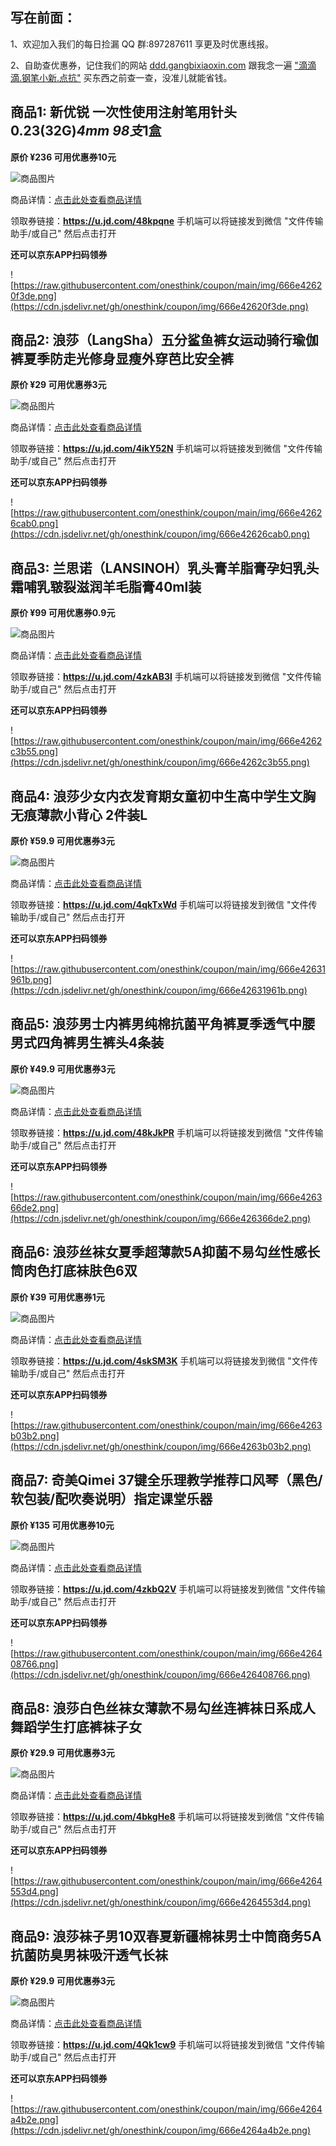 ## 写在前面：

1、欢迎加入我们的每日捡漏 QQ 群:897287611 享更及时优惠线报。

2、自助查优惠券，记住我们的网站 [ddd.gangbixiaoxin.com](https://ddd.gangbixiaoxin.com) 跟我念一遍 ["滴滴滴.钢笔小新.点抗"](https://ddd.gangbixiaoxin.com) 买东西之前查一查，没准儿就能省钱。

## 商品1: 新优锐 一次性使用注射笔用针头 0.23(32G)*4mm 98支*1盒

**原价 ¥236 可用优惠券10元**

![商品图片](http://img14.360buyimg.com/n1/jfs/t1/232726/26/18760/137080/666db5d5Fa60f2b1b/c30261009dd97240.jpg)

商品详情：[点击此处查看商品详情](https://union-click.jd.com/jdc?e=1003156031&amp;p=JF8BAR4JK1olXwMKVVhfDkMSBV8IGloUXAIDXFlaCEInRzBQRQQlBENHFRxWFlVPRjtUBABAQlRcCEBdCUoWAmsJE1wSXQ8dDRsBVXtKeCcNc1xcCmRkUwIVVk1sfWkBEixTUQoyVW5eCUsQCmkPHVIQbQdSVQ5cWEpHAl8IG2tDMwYDVV9cAE4SBWtmQBlFFTYDZF5bCEITAm8AHFwSXQAyVFZaOJy6u7qCqo6d5NKc3Inkr56ev7uWk2slbQUyVF9cCksTBG4KG2slXTYBZAAzCRgeBDsPHFN7AE9UEx9bT015Cm0MHl0QVQ8yVl9cCkknM190fC5cHEZhNRUudBlAAW5SaQFTI1BQCxszCjZ8Yw1JcjxdD1VFIyELcktRM284)

领取券链接：**https://u.jd.com/48kpqne** 手机端可以将链接发到微信 "文件传输助手/或自己" 然后点击打开

**还可以京东APP扫码领券**

![https://raw.githubusercontent.com/onesthink/coupon/main/img/666e42620f3de.png](https://cdn.jsdelivr.net/gh/onesthink/coupon/img/666e42620f3de.png)

## 商品2: 浪莎（LangSha）五分鲨鱼裤女运动骑行瑜伽裤夏季防走光修身显瘦外穿芭比安全裤

**原价 ¥29 可用优惠券3元**

![商品图片](http://img14.360buyimg.com/n1/jfs/t1/239369/28/11127/121536/666bf9efFf6f66a31/d1169575dce3b79c.jpg)

商品详情：[点击此处查看商品详情](https://union-click.jd.com/jdc?e=1003156031&amp;p=JF8BARAJK1olXDYCVV9cDUMXBWgJG14lGVlaCgFtUQ5SQi0DBUVNGFJeSwUIFxlJX3EIGloUWA4CUllcCE4IWipURmtcCQ57AAIBVyhXYTB6YF9mJVB3SisbBEcnAl8LGlsSVAAFUldYOEpHAj8JS1pFXDYCVG4LZksWAm4JElIdWAYyVW5dDkseB24IE1wTVQEBZF5VD3vArtfdkerA1b_WytaKsezCitPchdMlbTYBZF5cCUkXB2gJGVslbQYyV24DZkpEBW0IGVoUM1tLAhkcAQ1DbWYKH1kRWwQGZFxcCUkVM184ZzxgFEdCNz8WezdFVG12GidPG0d-Kzg-ZklqaA9qWjJyFVRREylZVxZWRV8IKw)

领取券链接：**https://u.jd.com/4ikY52N** 手机端可以将链接发到微信 "文件传输助手/或自己" 然后点击打开

**还可以京东APP扫码领券**

![https://raw.githubusercontent.com/onesthink/coupon/main/img/666e42626cab0.png](https://cdn.jsdelivr.net/gh/onesthink/coupon/img/666e42626cab0.png)

## 商品3: 兰思诺（LANSINOH）乳头膏羊脂膏孕妇乳头霜哺乳皲裂滋润羊毛脂膏40ml装

**原价 ¥99 可用优惠券0.9元**

![商品图片](http://img14.360buyimg.com/n1/jfs/t1/218869/40/42765/85545/6659f921Fcc6881a2/5d79f9eddb9f1719.jpg)

商品详情：[点击此处查看商品详情](https://union-click.jd.com/jdc?e=1003156031&amp;p=JF8BAREJK1olXwMLXF5dCE4QAF8NGVwcWwQDZBoCUBVIMzZNXhpXVhgcDBsJVFRMVnBaRQcLWAQFXVhfCVRORjNVK1hOJHV_PxwHaz9PQA9sehxhJgZmKQhRBHsWM2wJG1wcWwEEXVttCRsWU25YGgsUbQYCZBwz3vSc2t-twu2OhKeWZF9tCE0XCmsJG1MTXQEHUG5dAEwn1MKwztGkiI67gMDV3_Kw1ua0z8WdbTYyV25dCUoVA2sPGlkVbTYCZF1tViUWUGgNT1oRVGhfHQgaSRhXQAEBGVwSVA4LUW5fCUoVAV84KxpOHlleIDVZeyBgfBhuY1l0W1pwFiM7TCUVVyx8Ez0RIwJ_VF4cUT1NVwk4G2s)

领取券链接：**https://u.jd.com/4zkAB3l** 手机端可以将链接发到微信 "文件传输助手/或自己" 然后点击打开

**还可以京东APP扫码领券**

![https://raw.githubusercontent.com/onesthink/coupon/main/img/666e4262c3b55.png](https://cdn.jsdelivr.net/gh/onesthink/coupon/img/666e4262c3b55.png)

## 商品4: 浪莎少女内衣发育期女童初中生高中学生文胸无痕薄款小背心 2件装L

**原价 ¥59.9 可用优惠券3元**

![商品图片](http://img14.360buyimg.com/n1/jfs/t1/183995/13/46626/86646/666c07e6F2af11e83/13621ea06bb49c4a.jpg)

商品详情：[点击此处查看商品详情](https://union-click.jd.com/jdc?e=1003156031&amp;p=JF8BARAJK1olXDYCVV9cDU0WBmoMGlIlGVlaCgFtUQ5SQi0DBUVNGFJeSwUIFxlJX3EIGloUWAADUVtZCUIIWipURmtrWVJcV1xdaSlCR29dYkFQL2VUF1sbBEcnAl8LGlsSVAAFUldYOEpHAj8JS1pFXDYCVG4LZksWAm4LEl8cWA4yVW5dDkseB24IE10RXAUFZF5VD3vArtfdkerA1b_WytaKsezCitPchdMlbTYBZF5cCUkXB2gJGVslbQYyV24DZkpEBW0JSA9AM1tLAhkcXBlXbWYKHF0VXAMFZFxcCUkVM184eFxPAFt_BxwAej1yAypsey9eBWJaLRxVZklpYhVYbyx9PHFVLT8EXClNVV8IKw)

领取券链接：**https://u.jd.com/4qkTxWd** 手机端可以将链接发到微信 "文件传输助手/或自己" 然后点击打开

**还可以京东APP扫码领券**

![https://raw.githubusercontent.com/onesthink/coupon/main/img/666e42631961b.png](https://cdn.jsdelivr.net/gh/onesthink/coupon/img/666e42631961b.png)

## 商品5: 浪莎男士内裤男纯棉抗菌平角裤夏季透气中腰男式四角裤男生裤头4条装

**原价 ¥49.9 可用优惠券3元**

![商品图片](http://img14.360buyimg.com/n1/jfs/t1/206520/26/43885/209662/666c140dF1bb180bc/eaf5f74d512fc12a.jpg)

商品详情：[点击此处查看商品详情](https://union-click.jd.com/jdc?e=1003156031&amp;p=JF8BAQYJK1olXDYFV1hVD08RMytXQwVKbV9HER8fA1UJWypcR0ROCBlQCgJDD0gRC2gMHURMGFpfZB44TiBQRXF0fjxVLgBmHR0qagNBGQ8EF2sUbQUDVFlUDkwRCmo4GgsUDQdSVQ5cOEsXMzlmG1oUXAcEV1hfCHsWM28OG1IRXAYKUlhfDk0nA2cPK4y45dOI5YvVsZ-Ji7ixvI6c4dKc3G5tOEgnA24JGVsRWgcAVG5tCHsUMzFmGggTXgILU1czVQJBRC5eH1N7VAMHUlhYDksnAW4JGVklbTZ3EwAkTghOVmcMHR0SOkRZVSk4dAhUB2lmGShqXGJ2MVhUDkIedhJ9Tg9cbQYy)

领取券链接：**https://u.jd.com/48kJkPR** 手机端可以将链接发到微信 "文件传输助手/或自己" 然后点击打开

**还可以京东APP扫码领券**

![https://raw.githubusercontent.com/onesthink/coupon/main/img/666e426366de2.png](https://cdn.jsdelivr.net/gh/onesthink/coupon/img/666e426366de2.png)

## 商品6: 浪莎丝袜女夏季超薄款5A抑菌不易勾丝性感长筒肉色打底袜肤色6双

**原价 ¥39 可用优惠券1元**

![商品图片](http://img14.360buyimg.com/n1/jfs/t1/233652/10/18474/82315/666beecbFfc79f720/12a2530c1e28ba4d.jpg)

商品详情：[点击此处查看商品详情](https://union-click.jd.com/jdc?e=1003156031&amp;p=JF8BAQYJK1olXDYBVlpaDUgUMytXQwVKbV9HER8fA1UJWypcR0ROCBlQCgJDC0kTBGoLGERMGFpfZCUcSUxHQjh0fi9nLQJ2CFkvWjNtXDkEF2sUbQUDVFlUDkwRCmo4GgsUDQdSVQ5cOEsXMzlmG1oUXAcLVFxYCHsWM28OG1IRXAYKUldbD0onA2cPK4y45dOI5YvVsZ-Ji7ixvI6c4dKc3G5tOEgnA24JGVsRWgcAVG5tCHsUMzFmGggTXgQGVV0zVQJBRC5REgN7VAMHUl1ZC0gnAW4JGVklbTZZMDVZcApIBWZuG1xAVEZDMwckSjZtah1mGV8WWUZUFV0NYyxwWChOYFIdbQYy)

领取券链接：**https://u.jd.com/4skSM3K** 手机端可以将链接发到微信 "文件传输助手/或自己" 然后点击打开

**还可以京东APP扫码领券**

![https://raw.githubusercontent.com/onesthink/coupon/main/img/666e4263b03b2.png](https://cdn.jsdelivr.net/gh/onesthink/coupon/img/666e4263b03b2.png)

## 商品7: 奇美Qimei 37键全乐理教学推荐口风琴（黑色/软包装/配吹奏说明）指定课堂乐器

**原价 ¥135 可用优惠券10元**

![商品图片](http://img14.360buyimg.com/n1/jfs/t25273/253/725144788/255074/a7f8cf0e/5b7a658dNcb4addb7.jpg)

商品详情：[点击此处查看商品详情](https://union-click.jd.com/jdc?e=1003156031&amp;p=JF8BAR0JK1olXwYAUFpYD0wRB18BGVwXXAADZBoCUBVIMzZNXhpXVhgcDBsJVFRMVnBaRQcLVAQFVl9bCVRORjNVKzNDVHtaVygcaEhDWx0AfVkXPgQLDz5RBHsWM2wJG1wcWwEEXVttCRsWU25YGgsUbQYCZBwz3N-h1eC3ztO0ia6bg_Pl0OO219uVz-WcbQcyVFhdAU8WA2cBGl8dXDYCXFlt3-av1uW5ztOsiZiKg-f63cKr1_GAK2slXjYCVV9fCE8QAm0IK2sVbQUyCjBcW00UB2kMTzVIFFBFFQYCDiUeBmoOGFocWTYAVV9fCnsnMzoLZx1PA0VbLSE6eB1zZm1zXCteFQQKVzBfUBVrRg9NXgtKKXJXBCtVeC0nA18)

领取券链接：**https://u.jd.com/4zkbQ2V** 手机端可以将链接发到微信 "文件传输助手/或自己" 然后点击打开

**还可以京东APP扫码领券**

![https://raw.githubusercontent.com/onesthink/coupon/main/img/666e426408766.png](https://cdn.jsdelivr.net/gh/onesthink/coupon/img/666e426408766.png)

## 商品8: 浪莎白色丝袜女薄款不易勾丝连裤袜日系成人舞蹈学生打底裤袜子女

**原价 ¥29.9 可用优惠券3元**

![商品图片](http://img14.360buyimg.com/n1/jfs/t1/240633/18/11058/151243/666c04a0F9a0e4ed9/1dbd4eb2f481d037.jpg)

商品详情：[点击此处查看商品详情](https://union-click.jd.com/jdc?e=1003156031&amp;p=JF8BARAJK1olXDYCVV9cCUIVBW0MHl0lGVlaCgFtUQ5SQi0DBUVNGFJeSwUIFxlJX3EIGloUXA8AUlxZDU0IWipURmtPFm95LB0UVSliWw1Xax5IHVVcCyAbBEcnAl8LGlsSVAAFUldYOEpHAj8JS1pFXDYCVG4LZksWAm4LEl8cWA4yVW5dDkseB24IE1IWVQUGZF5VD3vArtfdkerA1b_WytaKsezCitPchdMlbTYBZF5cCUkXB2gJGVslbQYyV24DZkpEBGoBG1oQM1tLAhkcUh0VbWYKHFwWWg4KZFxcCUkVM184QylxHmB9LCQDaiNCShxVWlldGQQBCB0eZklCVGptUBlPDmRjBgAkShF3XF8IKw)

领取券链接：**https://u.jd.com/4bkgHe8** 手机端可以将链接发到微信 "文件传输助手/或自己" 然后点击打开

**还可以京东APP扫码领券**

![https://raw.githubusercontent.com/onesthink/coupon/main/img/666e4264553d4.png](https://cdn.jsdelivr.net/gh/onesthink/coupon/img/666e4264553d4.png)

## 商品9: 浪莎袜子男10双春夏新疆棉袜男士中筒商务5A抗菌防臭男袜吸汗透气长袜

**原价 ¥29.9 可用优惠券3元**

![商品图片](http://img14.360buyimg.com/n1/jfs/t1/249289/11/11450/170656/666c02dbFa32c600a/364b63863e6675c0.jpg)

商品详情：[点击此处查看商品详情](https://union-click.jd.com/jdc?e=1003156031&amp;p=JF8BARAJK1olXDYCVV9cCU4fC2kAHVMlGVlaCgFtUQ5SQi0DBUVNGFJeSwUIFxlJX3EIGloUXAMKXFhVDkMIWipURmttLVhCBw0DCChwfXFBS11UO0QGUjcLBEcnAl8LGlsSVAAFUldYOEpHAj8JS1pFXDYCVG4LZksWAm4LEl8cWA4yVW5dDkseB24IE1IQVQUEZF5VD3vArtfdkerA1b_WytaKsezCitPchdMlbTYBZF5cCUkXB2gJGVslbQYyV24DZkpEBGoBG1sQM1tLAhkcVQBTbWYKHF8SXgAGZFxcCUkVM184QQJvCUNDUjcefE5ycWldTwlAPkBkKCIeZkkeBwhTXT4VDQJxVDxZTSBCXF8IKw)

领取券链接：**https://u.jd.com/4Qk1cw9** 手机端可以将链接发到微信 "文件传输助手/或自己" 然后点击打开

**还可以京东APP扫码领券**

![https://raw.githubusercontent.com/onesthink/coupon/main/img/666e4264a4b2e.png](https://cdn.jsdelivr.net/gh/onesthink/coupon/img/666e4264a4b2e.png)

